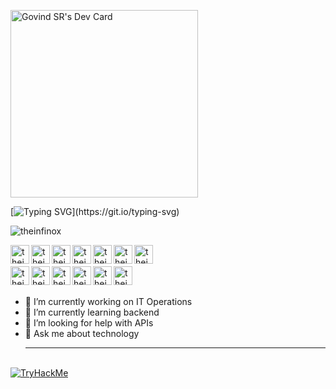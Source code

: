 
<a href="https://app.daily.dev/theinfinox"><img src="https://api.daily.dev/devcards/c83945b395e44d2e9906e1b582f345b8.png?r=47s" width="300" alt="Govind SR's Dev Card"/></a>

[![Typing SVG](https://readme-typing-svg.herokuapp.com?font=Dancing+Script&color=%2394F745&lines=It's+the+theinfinox+here!)](https://git.io/typing-svg)
<p align="left"> <img src="https://komarev.com/ghpvc/?username=theinfinox&label=Views&color=blue&style=plastic" alt="theinfinox" /> </p>

<a href="https://twitter.com/theinfinox">
  
  <img align="left" alt="theinfinox Twitter" width="30px" src="https://img.icons8.com/color/48/null/twitter--v1.png"/>
  
</a>
<a href="https://linkedin.com/in/theinfinox">
  
  <img align="left" alt="theinfinox LinkedIn" width="30px" src="https://img.icons8.com/color/48/null/linkedin.png"/>
  
</a>
<a href="https://github.com/theinfinox">
  
  <img align="left" alt="theinfinox GitHub" width="30px" src="https://img.icons8.com/color/48/null/github--v1.png"/>
  
</a>
<a href="https://t.me/theinfinox">
  
  <img align="left" alt="theinfinox Telegram" width="30px" src="https://img.icons8.com/color/48/null/telegram-app--v1.png"/>
  
</a>
<a href="https://instagram.com/theinfinox">
  
  <img align="left" alt="theinfinox Instagram" width="30px" src="https://img.icons8.com/color/48/null/instagram-new--v1.png"/>
  
</a>
<a href="https://www.facebook.com/theinfinox.me">
  
 <img align="left" alt="theinfinox Facebook" width="30px" src="https://img.icons8.com/color/48/null/facebook-new.png"/>
  
</a>
<a href="https://www.youtube.com/@theinfinox">
  
 <img align="left" alt="theinfinox YouTube" width="30px" src="https://img.icons8.com/color/48/null/youtube-play.png"/>
  
</a>
<br>

<br>
<a href="https://500px.com/p/theinfinox">
  
 <img align="left" alt="theinfinox 500px" width="30px" src="https://img.icons8.com/color/48/null/500px-new.png"/>
  
</a>

<a href="https://www.reddit.com/user/theinfinox/">
  
 <img align="left" alt="theinfinox 500px" width="30px" src="https://img.icons8.com/color/48/null/reddit.png"/>
  
</a>

<a href="https://linktr.ee/theinfinox">
  
 <img align="left" alt="theinfinox 500px" width="30px" src="https://img.icons8.com/color/48/null/linktree.png"/>
  
</a>

<a href="https://auth.geeksforgeeks.org/user/theinfinox">
  
 <img align="left" alt="theinfinox 500px" width="30px" src="https://img.icons8.com/color/48/null/GeeksforGeeks.png"/>
  
</a>

<a href="https://dribbble.com/theinfinox">
  
 <img align="left" alt="theinfinox 500px" width="30px" src="https://img.icons8.com/office/40/null/dribbble.png"/>
  
</a>

<a href="https://dev.to/theinfinox">
  
 <img align="left" alt="theinfinox 500px" width="30px" src="https://img.icons8.com/external-tal-revivo-shadow-tal-revivo/48/null/external-dev-community-where-programmers-share-ideas-and-help-each-other-grow-logo-shadow-tal-revivo.png"/>
  
</a>

<br>
<br>

- 🔭 I’m currently working on IT Operations<br>
- 🌱 I’m currently learning backend<br>
- 🤔 I’m looking for help with APIs<br>
- 💬 Ask me about technology<hr>

<br>

<a href="https://tryhackme.com/p/theinfinox">
  
<img src="https://tryhackme-badges.s3.amazonaws.com/theinfinox.png" alt="TryHackMe">
  
</a>

